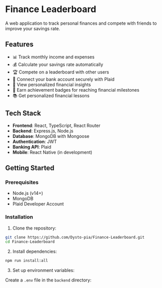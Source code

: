 # Finance Leaderboard

A web application to track personal finances and compete with friends to improve your savings rate.

## Features

- 📊 Track monthly income and expenses
- 💰 Calculate your savings rate automatically
- 🏆 Compete on a leaderboard with other users
- 🏦 Connect your bank account securely with Plaid
- 📱 View personalized financial insights
- 🌟 Earn achievement badges for reaching financial milestones
- 📚 Get personalized financial lessons

## Tech Stack

- **Frontend**: React, TypeScript, React Router
- **Backend**: Express.js, Node.js
- **Database**: MongoDB with Mongoose
- **Authentication**: JWT
- **Banking API**: Plaid
- **Mobile**: React Native (in development)

## Getting Started

### Prerequisites

- Node.js (v14+)
- MongoDB
- Plaid Developer Account

### Installation

1. Clone the repository:

```bash
git clone https://github.com/Dysto-pia/Finance-Leaderboard.git
cd Finance-Leaderboard
```

2. Install dependencies:

```bash
npm run install:all
```

3. Set up environment variables:

Create a `.env` file in the `backend` directory:
